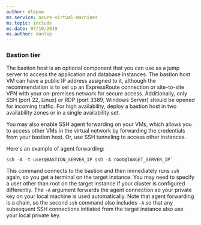 ```yaml
---
author: dlepow
ms.service: azure-virtual-machines
ms.topic: include
ms.date: 07/10/2019
ms.author: danlep
---
```

### Bastion tier

The bastion host is an optional component that you can use as a jump server to access the application and database instances. The bastion host VM can have a public IP address assigned to it, although the recommendation is to set up an ExpressRoute connection or site-to-site VPN with your on-premises network for secure access. Additionally, only SSH (port 22, Linux) or RDP (port 3389, Windows Server) should be opened for incoming traffic. For high availability, deploy a bastion host in two availability zones or in a single availability set.

You may also enable SSH agent forwarding on your VMs, which allows you to access other VMs in the virtual network by forwarding the credentials from your bastion host. Or, use SSH tunneling to access other instances.

Here's an example of agent forwarding:

```
ssh -A -t user@BASTION_SERVER_IP ssh -A root@TARGET_SERVER_IP`
```

This command connects to the bastion and then immediately runs `ssh` again, so you get a terminal on the target instance. You may need to specify a user other than root on the target instance if your cluster is configured differently. The `-A` argument forwards the agent connection so your private key on your local machine is used automatically. Note that agent forwarding is a chain, so the second `ssh` command also includes `-A` so that any subsequent SSH connections initiated from the target instance also use your local private key.